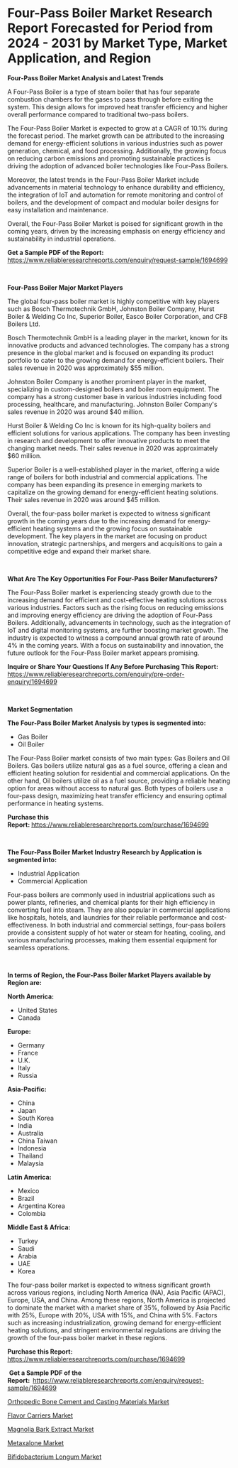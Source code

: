 <p><h1>Four-Pass Boiler Market Research Report Forecasted for Period from 2024 -  2031 by Market Type, Market Application, and Region</h1></p><p><strong>Four-Pass Boiler Market Analysis and Latest Trends</strong></p>
<p><p>A Four-Pass Boiler is a type of steam boiler that has four separate combustion chambers for the gases to pass through before exiting the system. This design allows for improved heat transfer efficiency and higher overall performance compared to traditional two-pass boilers.</p><p>The Four-Pass Boiler Market is expected to grow at a CAGR of 10.1% during the forecast period. The market growth can be attributed to the increasing demand for energy-efficient solutions in various industries such as power generation, chemical, and food processing. Additionally, the growing focus on reducing carbon emissions and promoting sustainable practices is driving the adoption of advanced boiler technologies like Four-Pass Boilers.</p><p>Moreover, the latest trends in the Four-Pass Boiler Market include advancements in material technology to enhance durability and efficiency, the integration of IoT and automation for remote monitoring and control of boilers, and the development of compact and modular boiler designs for easy installation and maintenance.</p><p>Overall, the Four-Pass Boiler Market is poised for significant growth in the coming years, driven by the increasing emphasis on energy efficiency and sustainability in industrial operations.</p></p>
<p><strong>Get a Sample PDF of the Report:&nbsp;</strong> <a href="https://www.reliableresearchreports.com/enquiry/request-sample/1694699">https://www.reliableresearchreports.com/enquiry/request-sample/1694699</a></p>
<p>&nbsp;</p>
<p><strong>Four-Pass Boiler Major Market Players</strong></p>
<p><p>The global four-pass boiler market is highly competitive with key players such as Bosch Thermotechnik GmbH, Johnston Boiler Company, Hurst Boiler & Welding Co Inc, Superior Boiler, Easco Boiler Corporation, and CFB Boilers Ltd.</p><p>Bosch Thermotechnik GmbH is a leading player in the market, known for its innovative products and advanced technologies. The company has a strong presence in the global market and is focused on expanding its product portfolio to cater to the growing demand for energy-efficient boilers. Their sales revenue in 2020 was approximately $55 million.</p><p>Johnston Boiler Company is another prominent player in the market, specializing in custom-designed boilers and boiler room equipment. The company has a strong customer base in various industries including food processing, healthcare, and manufacturing. Johnston Boiler Company's sales revenue in 2020 was around $40 million.</p><p>Hurst Boiler & Welding Co Inc is known for its high-quality boilers and efficient solutions for various applications. The company has been investing in research and development to offer innovative products to meet the changing market needs. Their sales revenue in 2020 was approximately $60 million.</p><p>Superior Boiler is a well-established player in the market, offering a wide range of boilers for both industrial and commercial applications. The company has been expanding its presence in emerging markets to capitalize on the growing demand for energy-efficient heating solutions. Their sales revenue in 2020 was around $45 million.</p><p>Overall, the four-pass boiler market is expected to witness significant growth in the coming years due to the increasing demand for energy-efficient heating systems and the growing focus on sustainable development. The key players in the market are focusing on product innovation, strategic partnerships, and mergers and acquisitions to gain a competitive edge and expand their market share.</p></p>
<p>&nbsp;</p>
<p><strong>What Are The Key Opportunities For Four-Pass Boiler Manufacturers?</strong></p>
<p><p>The Four-Pass Boiler market is experiencing steady growth due to the increasing demand for efficient and cost-effective heating solutions across various industries. Factors such as the rising focus on reducing emissions and improving energy efficiency are driving the adoption of Four-Pass Boilers. Additionally, advancements in technology, such as the integration of IoT and digital monitoring systems, are further boosting market growth. The industry is expected to witness a compound annual growth rate of around 4% in the coming years. With a focus on sustainability and innovation, the future outlook for the Four-Pass Boiler market appears promising.</p></p>
<p><strong>Inquire or Share Your Questions If Any Before Purchasing This Report:</strong> <a href="https://www.reliableresearchreports.com/enquiry/pre-order-enquiry/1694699">https://www.reliableresearchreports.com/enquiry/pre-order-enquiry/1694699</a></p>
<p>&nbsp;</p>
<p><strong>Market Segmentation</strong></p>
<p><strong>The Four-Pass Boiler Market Analysis by types is segmented into:</strong></p>
<p><ul><li>Gas Boiler</li><li>Oil Boiler</li></ul></p>
<p><p>The Four-Pass Boiler market consists of two main types: Gas Boilers and Oil Boilers. Gas boilers utilize natural gas as a fuel source, offering a clean and efficient heating solution for residential and commercial applications. On the other hand, Oil boilers utilize oil as a fuel source, providing a reliable heating option for areas without access to natural gas. Both types of boilers use a four-pass design, maximizing heat transfer efficiency and ensuring optimal performance in heating systems.</p></p>
<p><strong>Purchase this Report:&nbsp;</strong><a href="https://www.reliableresearchreports.com/purchase/1694699">https://www.reliableresearchreports.com/purchase/1694699</a></p>
<p>&nbsp;</p>
<p><strong>The Four-Pass Boiler Market Industry Research by Application is segmented into:</strong></p>
<p><ul><li>Industrial Application</li><li>Commercial Application</li></ul></p>
<p><p>Four-pass boilers are commonly used in industrial applications such as power plants, refineries, and chemical plants for their high efficiency in converting fuel into steam. They are also popular in commercial applications like hospitals, hotels, and laundries for their reliable performance and cost-effectiveness. In both industrial and commercial settings, four-pass boilers provide a consistent supply of hot water or steam for heating, cooling, and various manufacturing processes, making them essential equipment for seamless operations.</p></p>
<p>&nbsp;</p>
<p><strong>In terms of Region, the Four-Pass Boiler Market Players available by Region are:</strong></p>
<p>
    <p> <strong> North America: </strong>
        <ul>
            <li>United States</li>
            <li>Canada</li>
        </ul>
        </p> 
    <p> <strong> Europe: </strong>
        <ul>
            <li>Germany</li>
            <li>France</li>
            <li>U.K.</li>
            <li>Italy</li>
            <li>Russia</li>
        </ul>
        </p> 
    <p> <strong> Asia-Pacific: </strong>
        <ul>
            <li>China</li>
            <li>Japan</li>
            <li>South Korea</li>
            <li>India</li>
            <li>Australia</li>
            <li>China Taiwan</li>
            <li>Indonesia</li>
            <li>Thailand</li>
            <li>Malaysia</li>
        </ul>
        </p> 
    <p> <strong> Latin America: </strong>
        <ul>
            <li>Mexico</li>
            <li>Brazil</li>
            <li>Argentina Korea</li>
            <li>Colombia</li>
        </ul>
        </p> 
    <p> <strong> Middle East & Africa: </strong>
        <ul>
            <li>Turkey</li>
            <li>Saudi</li>
            <li>Arabia</li>
            <li>UAE</li>
            <li>Korea</li>
        </ul>
    </p>
    </p>
<p><p>The four-pass boiler market is expected to witness significant growth across various regions, including North America (NA), Asia Pacific (APAC), Europe, USA, and China. Among these regions, North America is projected to dominate the market with a market share of 35%, followed by Asia Pacific with 25%, Europe with 20%, USA with 15%, and China with 5%. Factors such as increasing industrialization, growing demand for energy-efficient heating solutions, and stringent environmental regulations are driving the growth of the four-pass boiler market in these regions.</p></p>
<p><strong>Purchase this Report: </strong><a href="https://www.reliableresearchreports.com/purchase/1694699">https://www.reliableresearchreports.com/purchase/1694699</a></p>
<p>&nbsp;<strong>Get a Sample PDF of the Report:&nbsp;&nbsp;</strong><a href="https://www.reliableresearchreports.com/enquiry/request-sample/1694699">https://www.reliableresearchreports.com/enquiry/request-sample/1694699</a></p>
<p><strong></strong></p>
<p><p><a href="https://medium.com/@joycelucas56/orthopedic-bone-cement-and-casting-materials-market-the-key-to-successful-business-strategy-c6dfea04dd29">Orthopedic Bone Cement and Casting Materials Market</a></p><p><a href="https://medium.com/@juliepayne1928/flavor-carriers-market-size-market-outlook-and-market-forecast-2024-to-2031-103f20ece911">Flavor Carriers Market</a></p><p><a href="https://medium.com/@patriciahanson2013/magnolia-bark-extract-market-research-report-its-history-and-forecast-2024-to-2031-8b5ce3c59847">Magnolia Bark Extract Market</a></p><p><a href="https://medium.com/@susanwest38/metaxalone-market-size-reveals-the-best-marketing-channels-in-global-industry-11d4fe6adbef">Metaxalone Market</a></p><p><a href="https://medium.com/@susanwest38/bifidobacterium-longum-market-outlook-industry-overview-and-forecast-2024-to-2031-8ac89d457ddc">Bifidobacterium Longum Market</a></p></p>